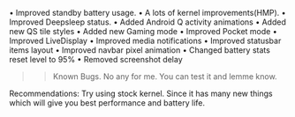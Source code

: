 





• Improved standby battery usage.
• A lots of kernel improvements(HMP).
• Improved Deepsleep status.
• Added Android Q activity animations
• Added new QS tile styles
• Added new Gaming mode
• Improved Pocket mode
• Improved LiveDisplay
• Improved media notifications
• Improved statusbar items layout
• Improved navbar pixel animation
• Changed battery stats reset level to 95%
• Removed screenshot delay

>> Known Bugs.
No any for me. You can test it and lemme know.

Recommendations: Try using stock kernel. Since it has many new things which will give you best performance and battery life.
